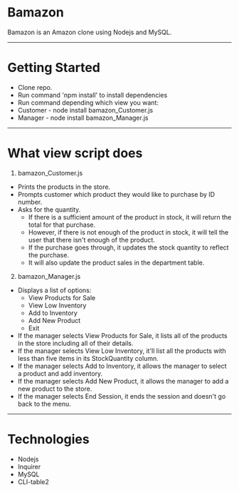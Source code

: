 # Bamazon

Bamazon is an Amazon clone using Nodejs and MySQL.

___
# Getting Started


 - Clone repo.
 - Run command 'npm install' to install dependencies
 - Run command depending which view you want:
 - Customer - node install bamazon_Customer.js
 - Manager - node install bamazon_Manager.js
___
# What view script does
1. bamazon_Customer.js
 - Prints the products in the store.
 - Prompts customer which product they would like to purchase by ID number.
 - Asks for the quantity.
   - If there is a sufficient amount of the product in stock, it will return the total for that purchase.
   - However, if there is not enough of the product in stock, it will tell the user that there isn't enough of the product.
   - If the purchase goes through, it updates the stock quantity to reflect the purchase.
   - It will also update the product sales in the department table.
2. bamazon_Manager.js
 - Displays a list of options:
   -  View Products for Sale
   - View Low Inventory
    -  Add to Inventory
    -  Add New Product
    -  Exit
- If the manager selects View Products for Sale, it lists all of the products in the store including all of their details.
 - If the manager selects View Low Inventory, it'll list all the products with less than five items in its StockQuantity column.
 - If the manager selects Add to Inventory, it allows the manager to select a product and add inventory.
 - If the manager selects Add New Product, it allows the manager to add a new product to the store.
 - If the manager selects End Session, it ends the session and doesn't go back to the menu.
___

# Technologies

- Nodejs
- Inquirer
- MySQL
- CLI-table2


